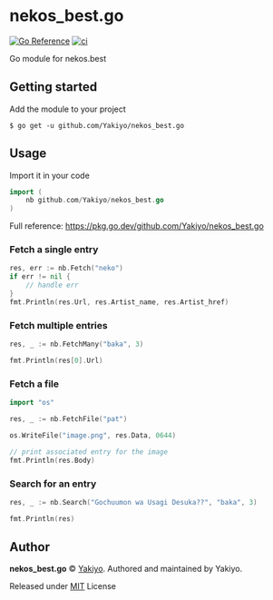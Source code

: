 # nekos_best.go
[![Go Reference](https://pkg.go.dev/badge/github.com/Yakiyo/nekos_best.go.svg)](https://pkg.go.dev/github.com/Yakiyo/nekos_best.go) [![ci](https://github.com/Yakiyo/nekos_best.go/actions/workflows/ci.yml/badge.svg)](https://github.com/Yakiyo/nekos_best.go/actions/workflows/ci.yml)

Go module for nekos.best

## Getting started
Add the module to your project
```shell
$ go get -u github.com/Yakiyo/nekos_best.go
```

## Usage
Import it in your code
```go
import (
    nb github.com/Yakiyo/nekos_best.go
)
```
Full reference: https://pkg.go.dev/github.com/Yakiyo/nekos_best.go

### Fetch a single entry
```go
res, err := nb.Fetch("neko")
if err != nil {
    // handle err
}
fmt.Println(res.Url, res.Artist_name, res.Artist_href)
```

### Fetch multiple entries
```go
res, _ := nb.FetchMany("baka", 3)

fmt.Println(res[0].Url)
```

### Fetch a file
```go
import "os"

res, _ := nb.FetchFile("pat")

os.WriteFile("image.png", res.Data, 0644)

// print associated entry for the image
fmt.Println(res.Body)
```

### Search for an entry
```go
res, _ := nb.Search("Gochuumon wa Usagi Desuka??", "baka", 3)

fmt.Println(res)
```

## Author

**nekos_best.go** © [Yakiyo](https://github.com/Yakiyo). Authored and maintained by Yakiyo.

Released under [MIT](https://opensource.org/licenses/MIT) License